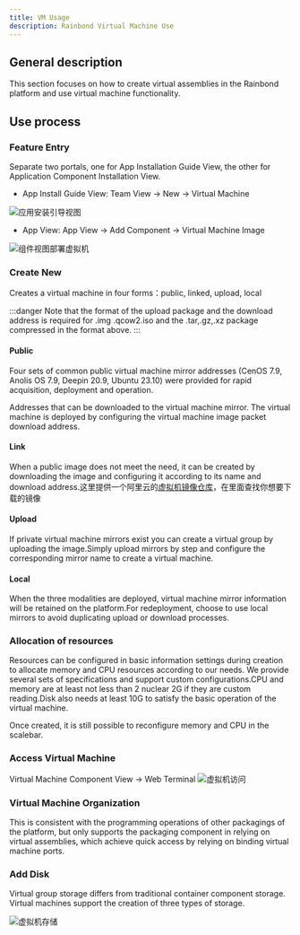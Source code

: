 ```yaml
---
title: VM Usage
description: Rainbond Virtual Machine Use
---
```


## General description

This section focuses on how to create virtual assemblies in the Rainbond platform and use virtual machine functionality.

## Use process

### Feature Entry

Separate two portals, one for App Installation Guide View, the other for Application Component Installation View.

- App Install Guide View: Team View -> New -> Virtual Machine

<img src="https://static.goodrain.com/docs/5.16.0/insall-vm1.pic.jpg" title="应用安装引导视图"/>

- App View: App View -> Add Component -> Virtual Machine Image

<img src="https://static.goodrain.com/docs/5.16.0/vm_component.jpg" title="组件视图部署虚拟机"/>

### Create New

Creates a virtual machine in four forms：public, linked, upload, local

:::danger
Note that the format of the upload package and the download address is required for .img .qcow2.iso and the .tar,.gz,.xz package compressed in the format above.
:::

#### Public

Four sets of common public virtual machine mirror addresses (CenOS 7.9, Anolis OS 7.9, Deepin 20.9, Ubuntu 23.10) were provided for rapid acquisition, deployment and operation.

Addresses that can be downloaded to the virtual machine mirror. The virtual machine is deployed by configuring the virtual machine image packet download address.

#### Link

When a public image does not meet the need, it can be created by downloading the image and configuring it according to its name and download address.这里提供一个阿里云的[虚拟机镜像仓库](https://developer.aliyun.com/mirror/?spm=a2c6h.13651102.0.0.3e221b11ud8kbT\&serviceType=mirror\&tag=%E7%B3%BB%E7%BB%9F)，在里面查找你想要下载的镜像

#### Upload

If private virtual machine mirrors exist you can create a virtual group by uploading the image.Simply upload mirrors by step and configure the corresponding mirror name to create a virtual machine.

#### Local

When the three modalities are deployed, virtual machine mirror information will be retained on the platform.For redeployment, choose to use local mirrors to avoid duplicating upload or download processes.

### Allocation of resources

Resources can be configured in basic information settings during creation to allocate memory and CPU resources according to our needs. We provide several sets of specifications and support custom configurations.CPU and memory are at least not less than 2 nuclear 2G if they are custom reading.Disk also needs at least 10G to satisfy the basic operation of the virtual machine.

Once created, it is still possible to reconfigure memory and CPU in the scalebar.

### Access Virtual Machine

Virtual Machine Component View -> Web Terminal <img src="https://static.goodrain.com/docs/5.16.0/vm2.pic.jpg" title="虚拟机访问"/>

### Virtual Machine Organization

This is consistent with the programming operations of other packagings of the platform, but only supports the packaging component in relying on virtual assemblies, which achieve quick access by relying on binding virtual machine ports.

### Add Disk

Virtual group storage differs from traditional container component storage. Virtual machines support the creation of three types of storage.

<img src="https://static.goodrain.com/docs/5.16.0/vm_vnc3.jpg" title="虚拟机存储"/>

